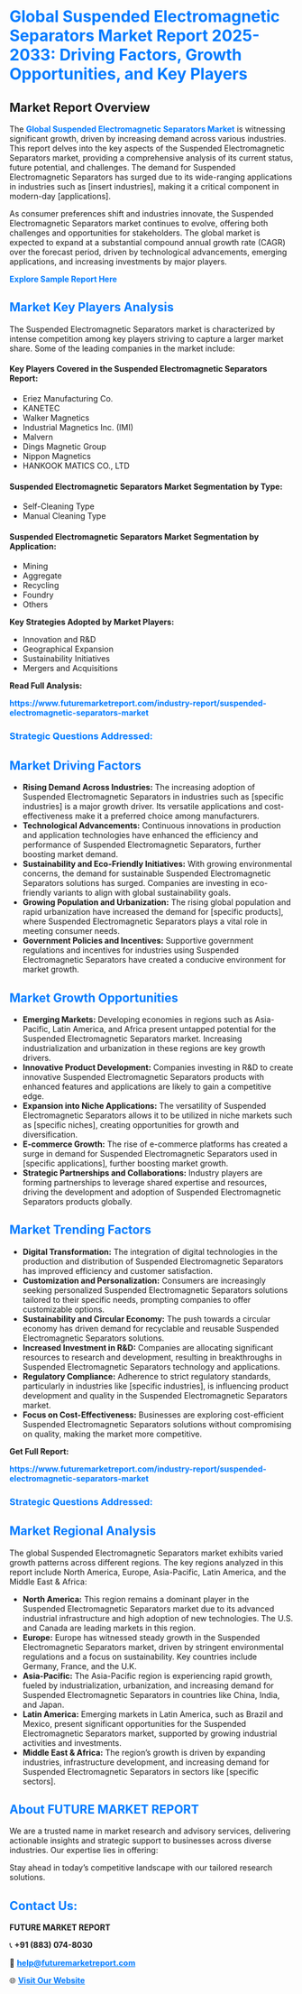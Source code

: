 <h1 style="color: #007BFF;">Global Suspended Electromagnetic Separators Market Report 2025-2033: Driving Factors, Growth Opportunities, and Key Players</h1>

<section id="overview">
<h2>Market Report Overview</h2>
<p>The <a href="https://www.futuremarketreport.com/industry-report/suspended-electromagnetic-separators-market" style="color: #007BFF; text-decoration: none;"><strong>Global Suspended Electromagnetic Separators Market</strong></a> is witnessing significant growth, driven by increasing demand across various industries. This report delves into the key aspects of the Suspended Electromagnetic Separators market, providing a comprehensive analysis of its current status, future potential, and challenges. The demand for Suspended Electromagnetic Separators has surged due to its wide-ranging applications in industries such as [insert industries], making it a critical component in modern-day [applications].</p>
<p>As consumer preferences shift and industries innovate, the Suspended Electromagnetic Separators market continues to evolve, offering both challenges and opportunities for stakeholders. The global market is expected to expand at a substantial compound annual growth rate (CAGR) over the forecast period, driven by technological advancements, emerging applications, and increasing investments by major players.</p>
</section>

<section id="overview">
<p><a href="https://www.futuremarketreport.com/request-sample/reportId=41770" style="color: #007BFF; text-decoration: none;"><strong>Explore Sample Report Here</strong></a></p>
</section>

<section id="key-players">
<h2 style="color: #007BFF;">Market Key Players Analysis</h2>
<p>The Suspended Electromagnetic Separators market is characterized by intense competition among key players striving to capture a larger market share. Some of the leading companies in the market include:</p>
<h4>Key Players Covered in the Suspended Electromagnetic Separators Report:</h4>
<ul><li>Eriez Manufacturing Co.</li><li>KANETEC</li><li>Walker Magnetics</li><li>Industrial Magnetics Inc. (IMI)</li><li>Malvern</li><li>Dings Magnetic Group</li><li>Nippon Magnetics</li><li>HANKOOK MATICS CO., LTD</li></ul>
<h4>Suspended Electromagnetic Separators Market Segmentation by Type:</h4>
<ul><li>Self-Cleaning Type</li><li>Manual Cleaning Type</li></ul>

<h4>Suspended Electromagnetic Separators Market Segmentation by Application:</h4>
<ul><li>Mining</li><li>Aggregate</li><li>Recycling</li><li>Foundry</li><li>Others</li></ul>
<p><strong>Key Strategies Adopted by Market Players:</strong></p>
<ul>
<li>Innovation and R&D</li>
<li>Geographical Expansion</li>
<li>Sustainability Initiatives</li>
<li>Mergers and Acquisitions</li>
</ul>
</section>

<section>
<p><strong>Read Full Analysis: </strong></p><a href="https://www.futuremarketreport.com/industry-report/suspended-electromagnetic-separators-market" style="color: #007BFF; text-decoration: none;"><strong>https://www.futuremarketreport.com/industry-report/suspended-electromagnetic-separators-market</strong></a>
<h3 style="color: #007BFF;">Strategic Questions Addressed:</h3>
</section>

<section id="driving-factors">
<h2 style="color: #007BFF;">Market Driving Factors</h2>
<ul>
<li><strong>Rising Demand Across Industries:</strong> The increasing adoption of Suspended Electromagnetic Separators in industries such as [specific industries] is a major growth driver. Its versatile applications and cost-effectiveness make it a preferred choice among manufacturers.</li>
<li><strong>Technological Advancements:</strong> Continuous innovations in production and application technologies have enhanced the efficiency and performance of Suspended Electromagnetic Separators, further boosting market demand.</li>
<li><strong>Sustainability and Eco-Friendly Initiatives:</strong> With growing environmental concerns, the demand for sustainable Suspended Electromagnetic Separators solutions has surged. Companies are investing in eco-friendly variants to align with global sustainability goals.</li>
<li><strong>Growing Population and Urbanization:</strong> The rising global population and rapid urbanization have increased the demand for [specific products], where Suspended Electromagnetic Separators plays a vital role in meeting consumer needs.</li>
<li><strong>Government Policies and Incentives:</strong> Supportive government regulations and incentives for industries using Suspended Electromagnetic Separators have created a conducive environment for market growth.</li>
</ul>
</section>

<section id="growth-opportunities">
<h2 style="color: #007BFF;">Market Growth Opportunities</h2>
<ul>
<li><strong>Emerging Markets:</strong> Developing economies in regions such as Asia-Pacific, Latin America, and Africa present untapped potential for the Suspended Electromagnetic Separators market. Increasing industrialization and urbanization in these regions are key growth drivers.</li>
<li><strong>Innovative Product Development:</strong> Companies investing in R&D to create innovative Suspended Electromagnetic Separators products with enhanced features and applications are likely to gain a competitive edge.</li>
<li><strong>Expansion into Niche Applications:</strong> The versatility of Suspended Electromagnetic Separators allows it to be utilized in niche markets such as [specific niches], creating opportunities for growth and diversification.</li>
<li><strong>E-commerce Growth:</strong> The rise of e-commerce platforms has created a surge in demand for Suspended Electromagnetic Separators used in [specific applications], further boosting market growth.</li>
<li><strong>Strategic Partnerships and Collaborations:</strong> Industry players are forming partnerships to leverage shared expertise and resources, driving the development and adoption of Suspended Electromagnetic Separators products globally.</li>
</ul>
</section>

<section id="trending-factors">
<h2 style="color: #007BFF;">Market Trending Factors</h2>
<ul>
<li><strong>Digital Transformation:</strong> The integration of digital technologies in the production and distribution of Suspended Electromagnetic Separators has improved efficiency and customer satisfaction.</li>
<li><strong>Customization and Personalization:</strong> Consumers are increasingly seeking personalized Suspended Electromagnetic Separators solutions tailored to their specific needs, prompting companies to offer customizable options.</li>
<li><strong>Sustainability and Circular Economy:</strong> The push towards a circular economy has driven demand for recyclable and reusable Suspended Electromagnetic Separators solutions.</li>
<li><strong>Increased Investment in R&D:</strong> Companies are allocating significant resources to research and development, resulting in breakthroughs in Suspended Electromagnetic Separators technology and applications.</li>
<li><strong>Regulatory Compliance:</strong> Adherence to strict regulatory standards, particularly in industries like [specific industries], is influencing product development and quality in the Suspended Electromagnetic Separators market.</li>
<li><strong>Focus on Cost-Effectiveness:</strong> Businesses are exploring cost-efficient Suspended Electromagnetic Separators solutions without compromising on quality, making the market more competitive.</li>
</ul>
</section>

<section>
<p><strong>Get Full Report: </strong></p><a href="https://www.futuremarketreport.com/industry-report/suspended-electromagnetic-separators-market" style="color: #007BFF; text-decoration: none;"><strong>https://www.futuremarketreport.com/industry-report/suspended-electromagnetic-separators-market</strong></a>
<h3 style="color: #007BFF;">Strategic Questions Addressed:</h3>
</section>


<section id="regional-analysis">
<h2 style="color: #007BFF;">Market Regional Analysis</h2>
<p>The global Suspended Electromagnetic Separators market exhibits varied growth patterns across different regions. The key regions analyzed in this report include North America, Europe, Asia-Pacific, Latin America, and the Middle East & Africa:</p>
<ul>
<li><strong>North America:</strong> This region remains a dominant player in the Suspended Electromagnetic Separators market due to its advanced industrial infrastructure and high adoption of new technologies. The U.S. and Canada are leading markets in this region.</li>
<li><strong>Europe:</strong> Europe has witnessed steady growth in the Suspended Electromagnetic Separators market, driven by stringent environmental regulations and a focus on sustainability. Key countries include Germany, France, and the U.K.</li>
<li><strong>Asia-Pacific:</strong> The Asia-Pacific region is experiencing rapid growth, fueled by industrialization, urbanization, and increasing demand for Suspended Electromagnetic Separators in countries like China, India, and Japan.</li>
<li><strong>Latin America:</strong> Emerging markets in Latin America, such as Brazil and Mexico, present significant opportunities for the Suspended Electromagnetic Separators market, supported by growing industrial activities and investments.</li>
<li><strong>Middle East & Africa:</strong> The region’s growth is driven by expanding industries, infrastructure development, and increasing demand for Suspended Electromagnetic Separators in sectors like [specific sectors].</li>
</ul>
</section>

<footer>
<h2 style="color: #007BFF;">About FUTURE MARKET REPORT</h2>
<p>We are a trusted name in market research and advisory services, delivering actionable insights and strategic support to businesses across diverse industries. Our expertise lies in offering:</p>

<p>Stay ahead in today’s competitive landscape with our tailored research solutions.</p>

<h2 style="color: #007BFF;">Contact Us:</h2>
<p><strong>FUTURE MARKET REPORT</strong></p>
<p>📞 <strong>+91 (883) 074-8030</strong></p>
<p>📧 <strong><a href="mailto:help@futuremarketreport.com" style="color: #007BFF;">help@futuremarketreport.com</a></strong></p>
<p>🌐 <strong><a href="https://www.futuremarketreport.com/" style="color: #007BFF;">Visit Our Website</a></strong></p>
</footer>